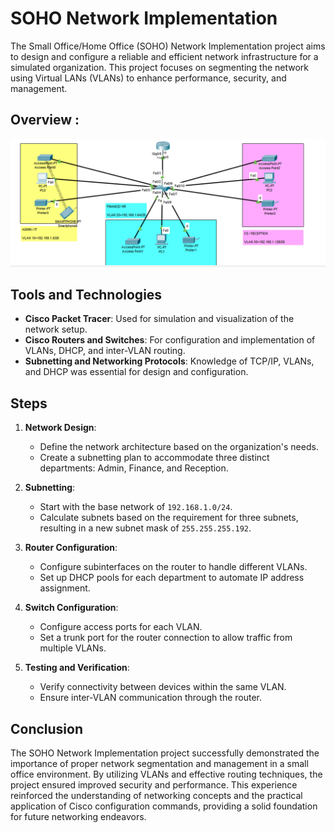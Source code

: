 # SOHO Network Implementation

The Small Office/Home Office (SOHO) Network Implementation project aims to design and configure a reliable and efficient network 
infrastructure for a simulated organization. This project focuses on segmenting the network using Virtual LANs (VLANs) to enhance 
performance, security, and management.

## Overview :
![diagram](https://github.com/gopika09/SOHO-Network/blob/main/SOHO%20diagram.png)

## Tools and Technologies

- **Cisco Packet Tracer**: Used for simulation and visualization of the network setup.
- **Cisco Routers and Switches**: For configuration and implementation of VLANs, DHCP, and inter-VLAN routing.
- **Subnetting and Networking Protocols**: Knowledge of TCP/IP, VLANs, and DHCP was essential for design and configuration.

## Steps

1. **Network Design**:
    - Define the network architecture based on the organization's needs.
    - Create a subnetting plan to accommodate three distinct departments: Admin, Finance, and Reception.

2. **Subnetting**:
    - Start with the base network of `192.168.1.0/24`.
    - Calculate subnets based on the requirement for three subnets, resulting in a new subnet mask of `255.255.255.192`.

3. **Router Configuration**:
    - Configure subinterfaces on the router to handle different VLANs.
    - Set up DHCP pools for each department to automate IP address assignment.

4. **Switch Configuration**:
    - Configure access ports for each VLAN.
    - Set a trunk port for the router connection to allow traffic from multiple VLANs.

5. **Testing and Verification**:
    - Verify connectivity between devices within the same VLAN.
    - Ensure inter-VLAN communication through the router.

## Conclusion

The SOHO Network Implementation project successfully demonstrated the importance of proper network segmentation and management in a 
small office environment. By utilizing VLANs and effective routing techniques, the project ensured improved security and performance. 
This experience reinforced the understanding of networking concepts and the practical application of Cisco configuration commands, 
providing a solid foundation for future networking endeavors.
